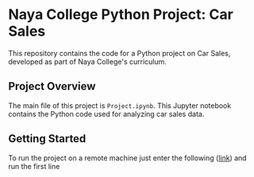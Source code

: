 # Naya College Python Project: Car Sales

This repository contains the code for a Python project on Car Sales, developed as part of Naya College's curriculum.

## Project Overview

The main file of this project is `Project.ipynb`. This Jupyter notebook contains the Python code used for analyzing car sales data.

## Getting Started

To run the project on a remote machine just enter the following ([link](https://colab.research.google.com/drive/1LUDdJ1Bx7n_rN0vu0aGXzB6y2uEtlIbt?usp=sharing)) and run the first line
